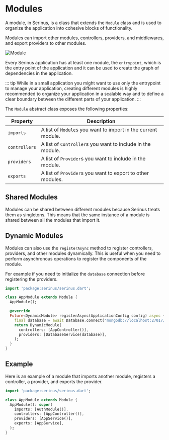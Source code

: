 # Modules

A module, in Serinus, is a class that extends the `Module` class and is used to organize the application into cohesive blocks of functionality.

Modules can import other modules, controllers, providers, and middlewares, and export providers to other modules.

<img src="/modules.png" alt="Module"/>

Every Serinus application has at least one module, the `entrypoint`, which is the entry point of the application and it can be used to create the graph of dependencies in the application.

::: tip
While in a small application you might want to use only the entrypoint to manage your application, creating different modules is highly recommended to organize your application in a scalable way and to define a clear boundary between the different parts of your application.
:::

The `Module` abstract class exposes the following properties:

| Property | Description |
| --- | --- |
| `imports` | A list of `Module`s you want to import in the current module. |
| `controllers` | A list of `Controller`s you want to include in the module. |
| `providers` | A list of `Provider`s you want to include in the module. |
| `exports` | A list of `Provider`s you want to export to other modules. |

## Shared Modules

Modules can be shared between different modules because Serinus treats them as singletons. This means that the same instance of a module is shared between all the modules that import it.

## Dynamic Modules

Modules can also use the `registerAsync` method to register controllers, providers, and other modules dynamically. This is useful when you need to perform asynchronous operations to register the components of the module.

For example if you need to initialize the `database` connection before registering the providers.

```dart
import 'package:serinus/serinus.dart';

class AppModule extends Module {
  AppModule();

  @override
  Future<DynamicModule> registerAsync(ApplicationConfig config) async {
    final database = await Database.connect('mongodb://localhost:27017/mydb');
    return DynamicModule(
      controllers: [AppController()],
      providers: [DatabaseService(database)],
    );
  }
}
```

## Example

Here is an example of a module that imports another module, registers a controller, a provider, and exports the provider.

```dart
import 'package:serinus/serinus.dart';

class AppModule extends Module {
  AppModule(): super(
    imports: [AuthModule()],
    controllers: [AppController()],
    providers: [AppService()],
    exports: [AppService],
  );
}
```
